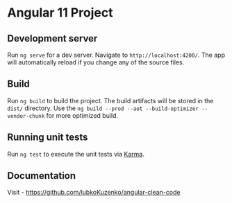 # Angular 11 Project

## Development server

Run `ng serve` for a dev server. Navigate to `http://localhost:4200/`. The app will automatically reload if you change any of the source files.

## Build

Run `ng build` to build the project. The build artifacts will be stored in the `dist/` directory.
Use the `ng build --prod --aot --build-optimizer --vendor-chunk` for more optimized build.

## Running unit tests

Run `ng test` to execute the unit tests via [Karma](https://karma-runner.github.io).

## Documentation

Visit - https://github.com/lubkoKuzenko/angular-clean-code